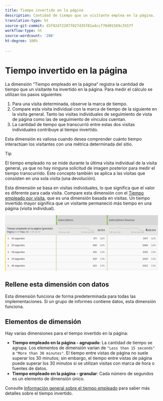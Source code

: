 ```yaml
---
title: Tiempo invertido en la página
description: Cantidad de tiempo que un visitante emplea en la página.
translation-type: ht
source-git-commit: d3f92d72207f027d35f81a4ccf70d01569c3557f
workflow-type: ht
source-wordcount: '286'
ht-degree: 100%

---
```



# Tiempo invertido en la página

La dimensión “Tiempo empleado en la página” registra la cantidad de tiempo que un visitante ha invertido en la página. Para medir el cálculo se utilizan los pasos siguientes:

1. Para una visita determinada, observe la marca de tiempo.
2. Compare esta visita individual con la marca de tiempo de la siguiente en la visita general. Tanto las visitas individuales de seguimiento de vista de página como las de seguimiento de vínculos cuentan.
3. La cantidad de tiempo que transcurrió entre estas dos visitas individuales contribuye al tiempo invertido.

Esta dimensión es valiosa cuando desea comprender cuánto tiempo interactúan los visitantes con una métrica determinada del sitio.

>[!TIP]
>
>El tiempo empleado no se mide durante la última visita individual de la visita general, ya que no hay ninguna solicitud de imagen posterior para medir el tiempo transcurrido. Este concepto también se aplica a las visitas que consisten en una sola visita (una devolución).

Esta dimensión se basa en visitas individuales, lo que significa que el valor es diferente para cada visita. Compare esta dimensión con el [Tiempo empleado por visita](time-spent-per-visit.md), que es una dimensión basada en visitas. Un tiempo invertido mayor significa que un visitante permaneció más tiempo en una página (visita individual).

![Tiempo invertido en la página](../metrics/assets/time-spent2.png)

## Rellene esta dimensión con datos

Esta dimensión funciona de forma predeterminada para todas las implementaciones. Si un grupo de informes contiene datos, esta dimensión funciona.

## Elementos de dimensión

Hay varias dimensiones para el tiempo invertido en la página:

* **Tiempo empleado en la página - agrupado**: La cantidad de tiempo se agrupa. Los elementos de dimensión varían de `"Less than 15 seconds"` a `"More than 30 minutes"`. El tiempo entre vistas de página no suele superar los 30 minutos; sin embargo, el tiempo entre vistas de página puede superar los 30 minutos si se utilizan visitas con marca de hora o fuentes de datos.
* **Tiempo empleado en la página - granular**: Cada número de segundos es un elemento de dimensión único.

Consulte [Información general sobre el tiempo empleado](../metrics/time-spent.md) para saber más detalles sobre el tiempo invertido.
